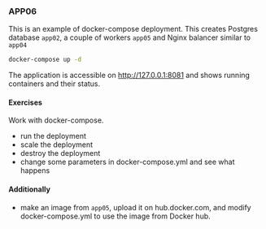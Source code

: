 ### APP06

This is an example of docker-compose deployment. This creates Postgres database ```app02```, a couple of workers ```app05``` and Nginx balancer similar to ```app04``` 
``` bash
docker-compose up -d
```
The application is accessible on http://127.0.0.1:8081 and shows running containers and their status.

#### Exercises
Work with docker-compose.
- run the deployment
- scale the deployment
- destroy the deployment
- change some parameters in docker-compose.yml and see what happens

#### Additionally
- make an image from ```app05```, upload it on hub.docker.com, and modify docker-compose.yml to use the image from Docker hub.
